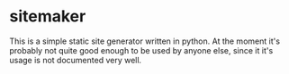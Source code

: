 sitemaker
=========
This is a simple static site generator written in python. At the moment it's probably not quite good enough to be used by anyone else, since it it's usage is not documented very well. 
